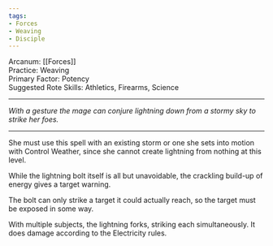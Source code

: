 ```yaml
---
tags:
- Forces
- Weaving
- Disciple
---
```


Arcanum: [[Forces]]\
Practice: Weaving\
Primary Factor: Potency\
Suggested Rote Skills: Athletics, Firearms, Science

---

_With a gesture the mage can conjure lightning down from a stormy sky to strike her foes._

---

She must use this spell with an existing storm or one she sets into motion with Control Weather, since she cannot create lightning from nothing at this level.

While the lightning bolt itself is all but unavoidable, the crackling build-up of energy gives a target warning.

The bolt can only strike a target it could actually reach, so the target must be exposed in some way.

With multiple subjects, the lightning forks, striking each simultaneously. It does damage according to the Electricity rules.